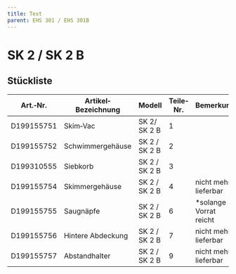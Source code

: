 ```yaml
---
title: Test
parent: EHS 301 / EHS 301B
---
```


# SK 2 / SK 2 B

## Stückliste

|Art.‐Nr.|Artikel‐Bezeichnung|Modell|Teile‐Nr.|Bemerkung|
|---|---|---|---|---|
|D199155751|Skim‐Vac|SK 2/ SK 2 B|1| |
|D199155752|Schwimmergehäuse|SK 2 / SK 2 B|2| |
|D199310555|Siebkorb|SK 2 / SK 2 B|3| |
|D199155754|Skimmergehäuse|SK 2 / SK 2 B|4|nicht mehr lieferbar|
|D199155755|Saugnäpfe|SK 2 / SK 2 B|6|*solange Vorrat reicht|
|D199155756|Hintere Abdeckung|SK 2 / SK 2 B|7|nicht mehr lieferbar|
|D199155757|Abstandhalter|SK 2 / SK 2 B|9|nicht mehr lieferbar|
